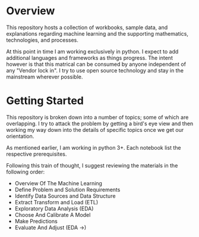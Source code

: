 # Overview
This repository hosts a collection of workbooks, sample data, and explanations regarding machine learning and the supporting mathematics, technologies, and processes.

At this point in time I am working exclusively in python. I expect to add additional languages and frameworks as things progress. The intent however is that this matrical can be consumed by anyone independent of any "Vendor lock in". I try to use open source technology and stay in the mainstream wherever possible.

# Getting Started
This repository is broken down into a number of topics; some of which are overlapping. I try to attack the problem by getting a bird's eye view and then working my way down into the details of specific topics once we get our orientation.

As mentioned earlier, I am working in python 3+. Each notebook list the respective prerequisites.

Following this train of thought, I suggest reviewing the materials in the following order:

- Overview Of The Machine Learning
- Define Problem and Solution Requirements
- Identify Data Sources and Data Structure
- Extract Transform and Load (ETL)
- Exploratory Data Analysis (EDA)
- Choose And Calibrate A Model
- Make Predictions
- Evaluate And Adjust (EDA ->)


